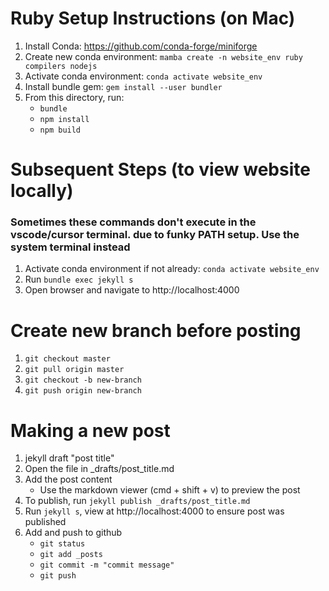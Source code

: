 # Ruby Setup Instructions (on Mac)

1. Install Conda: https://github.com/conda-forge/miniforge
2. Create new conda environment: `mamba create -n website_env ruby compilers nodejs`
3. Activate conda environment: `conda activate website_env`
4. Install bundle gem: `gem install --user bundler`
5. From this directory, run:
     - `bundle`
     - `npm install`
     - `npm build`


# Subsequent Steps (to view website locally)
### Sometimes these commands don't execute in the vscode/cursor terminal. due to funky PATH setup. Use the system terminal instead

1. Activate conda environment if not already: `conda activate website_env`
2. Run `bundle exec jekyll s`
3. Open browser and navigate to http://localhost:4000

# Create new branch before posting

1. `git checkout master`
2. `git pull origin master`
3. `git checkout -b new-branch`
4. `git push origin new-branch`

# Making a new post

1. jekyll draft "post title"
2. Open the file in _drafts/post_title.md
3. Add the post content
    - Use the markdown viewer (cmd + shift + v) to preview the post
4. To publish, run `jekyll publish _drafts/post_title.md`
5. Run `jekyll s`, view at http://localhost:4000 to ensure post was published
6. Add and push to github
    - `git status`
    - `git add _posts`
    - `git commit -m "commit message"`
    - `git push`
